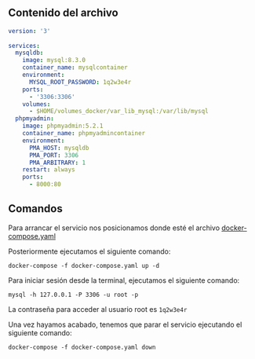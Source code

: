 ## Contenido del archivo

```yaml
version: '3'
 
services:
  mysqldb:
    image: mysql:8.3.0
    container_name: mysqlcontainer
    environment:
      MYSQL_ROOT_PASSWORD: 1q2w3e4r
    ports:
      - '3306:3306'
    volumes:
      - $HOME/volumes_docker/var_lib_mysql:/var/lib/mysql
  phpmyadmin:
    image: phpmyadmin:5.2.1
    container_name: phpmyadmincontainer
    environment:
      PMA_HOST: mysqldb
      PMA_PORT: 3306
      PMA_ARBITRARY: 1
    restart: always
    ports:
      - 8000:80
```

## Comandos

Para arrancar el servicio nos posicionamos donde esté el archivo [docker-compose.yaml](./docker-compose.yaml)

Posteriormente ejecutamos el siguiente comando:

```shell
docker-compose -f docker-compose.yaml up -d
```

Para iniciar sesión desde la terminal, ejecutamos el siguiente comando:

```shell
mysql -h 127.0.0.1 -P 3306 -u root -p
```

La contraseña para acceder al usuario root es `1q2w3e4r`

Una vez hayamos acabado, tenemos que parar el servicio ejecutando el siguiente comando:

```shell
docker-compose -f docker-compose.yaml down
```
